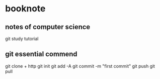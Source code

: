 # booknote
## notes of  computer science
git study tutorial 
## git essential commend
git clone + http
git init 
git add -A
git commit -m "first commit"
git push
git pull

